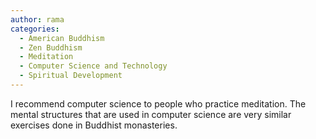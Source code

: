 ```yaml
---
author: rama
categories:
  - American Buddhism
  - Zen Buddhism
  - Meditation
  - Computer Science and Technology
  - Spiritual Development
---
```


I recommend computer science to people who practice meditation. The mental structures that are used in computer science are very similar exercises done in Buddhist monasteries.
